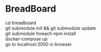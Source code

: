 # BreadBoard
cd breadboard  
git submodule init && git submodule update  
git submodule foreach npm install  
docker-compose up  
go to localhost:3000 in browser  
